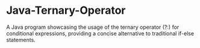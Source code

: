 # Java-Ternary-Operator
A Java program showcasing the usage of the ternary operator (?:) for conditional expressions, providing a concise alternative to traditional if-else statements.
